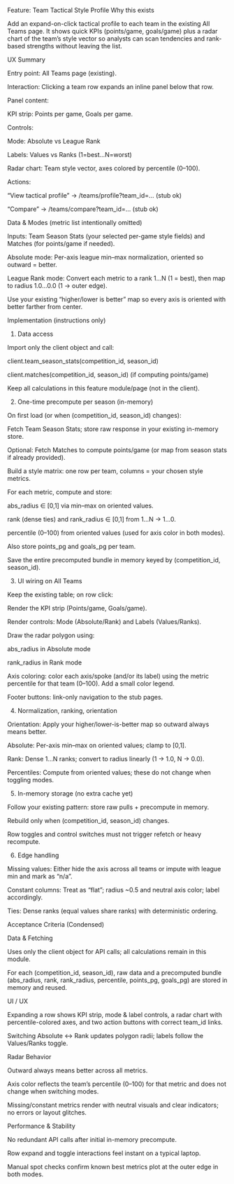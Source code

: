 Feature: Team Tactical Style Profile
Why this exists

Add an expand-on-click tactical profile to each team in the existing All Teams page. It shows quick KPIs (points/game, goals/game) plus a radar chart of the team’s style vector so analysts can scan tendencies and rank-based strengths without leaving the list.

UX Summary

Entry point: All Teams page (existing).

Interaction: Clicking a team row expands an inline panel below that row.

Panel content:

KPI strip: Points per game, Goals per game.

Controls:

Mode: Absolute vs League Rank

Labels: Values vs Ranks (1=best…N=worst)

Radar chart: Team style vector, axes colored by percentile (0–100).

Actions:

“View tactical profile” → /teams/profile?team_id=... (stub ok)

“Compare” → /teams/compare?team_id=... (stub ok)

Data & Modes (metric list intentionally omitted)

Inputs: Team Season Stats (your selected per-game style fields) and Matches (for points/game if needed).

Absolute mode: Per-axis league min–max normalization, oriented so outward = better.

League Rank mode: Convert each metric to a rank 1…N (1 = best), then map to radius 1.0…0.0 (1 → outer edge).

Use your existing “higher/lower is better” map so every axis is oriented with better farther from center.

Implementation (instructions only)
1) Data access

Import only the client object and call:

client.team_season_stats(competition_id, season_id)

client.matches(competition_id, season_id) (if computing points/game)

Keep all calculations in this feature module/page (not in the client).

2) One-time precompute per season (in-memory)

On first load (or when (competition_id, season_id) changes):

Fetch Team Season Stats; store raw response in your existing in-memory store.

Optional: Fetch Matches to compute points/game (or map from season stats if already provided).

Build a style matrix: one row per team, columns = your chosen style metrics.

For each metric, compute and store:

abs_radius ∈ [0,1] via min–max on oriented values.

rank (dense ties) and rank_radius ∈ [0,1] from 1…N → 1…0.

percentile (0–100) from oriented values (used for axis color in both modes).

Also store points_pg and goals_pg per team.

Save the entire precomputed bundle in memory keyed by (competition_id, season_id).

3) UI wiring on All Teams

Keep the existing table; on row click:

Render the KPI strip (Points/game, Goals/game).

Render controls: Mode (Absolute/Rank) and Labels (Values/Ranks).

Draw the radar polygon using:

abs_radius in Absolute mode

rank_radius in Rank mode

Axis coloring: color each axis/spoke (and/or its label) using the metric percentile for that team (0–100). Add a small color legend.

Footer buttons: link-only navigation to the stub pages.

4) Normalization, ranking, orientation

Orientation: Apply your higher/lower-is-better map so outward always means better.

Absolute: Per-axis min–max on oriented values; clamp to [0,1].

Rank: Dense 1…N ranks; convert to radius linearly (1 → 1.0, N → 0.0).

Percentiles: Compute from oriented values; these do not change when toggling modes.

5) In-memory storage (no extra cache yet)

Follow your existing pattern: store raw pulls + precompute in memory.

Rebuild only when (competition_id, season_id) changes.

Row toggles and control switches must not trigger refetch or heavy recompute.

6) Edge handling

Missing values: Either hide the axis across all teams or impute with league min and mark as “n/a”.

Constant columns: Treat as “flat”; radius ~0.5 and neutral axis color; label accordingly.

Ties: Dense ranks (equal values share ranks) with deterministic ordering.

Acceptance Criteria (Condensed)

Data & Fetching

Uses only the client object for API calls; all calculations remain in this module.

For each (competition_id, season_id), raw data and a precomputed bundle (abs_radius, rank, rank_radius, percentile, points_pg, goals_pg) are stored in memory and reused.

UI / UX

Expanding a row shows KPI strip, mode & label controls, a radar chart with percentile-colored axes, and two action buttons with correct team_id links.

Switching Absolute ↔ Rank updates polygon radii; labels follow the Values/Ranks toggle.

Radar Behavior

Outward always means better across all metrics.

Axis color reflects the team’s percentile (0–100) for that metric and does not change when switching modes.

Missing/constant metrics render with neutral visuals and clear indicators; no errors or layout glitches.

Performance & Stability

No redundant API calls after initial in-memory precompute.

Row expand and toggle interactions feel instant on a typical laptop.

Manual spot checks confirm known best metrics plot at the outer edge in both modes.